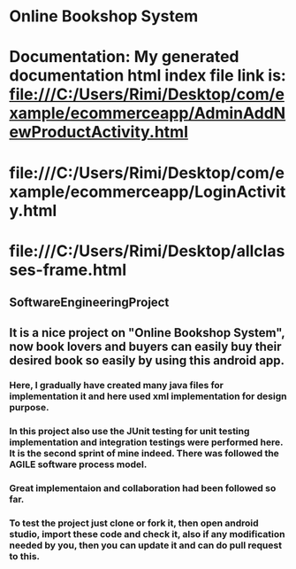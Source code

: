 # Online Bookshop System

# Documentation: My generated documentation html index file link is: <file:///C:/Users/Rimi/Desktop/com/example/ecommerceapp/AdminAddNewProductActivity.html> 

# file:///C:/Users/Rimi/Desktop/com/example/ecommerceapp/LoginActivity.html

# file:///C:/Users/Rimi/Desktop/allclasses-frame.html

## SoftwareEngineeringProject

## It is a nice project on "Online Bookshop System", now book lovers and buyers can easily buy their desired book so easily by using this android app.

### Here, I gradually have created many java files for implementation it and here used xml implementation for design purpose.

### In this project also use the JUnit testing for unit testing implementation and integration testings were performed here. It is the second sprint of mine indeed. There was followed the AGILE software process model.

### Great implementaion and collaboration had been followed so far.

### To test the project just clone or fork it, then open android studio, import these code and check it, also if any modification needed by you, then you can update it and can do pull request to this.
